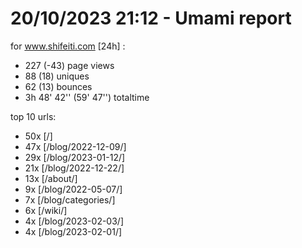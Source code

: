 # 20/10/2023 21:12 - Umami report
for www.shifeiti.com [24h] :

 - 227 (-43) page views
 - 88 (18) uniques
 - 62 (13) bounces
 - 3h 48' 42'' (59' 47'') totaltime


top 10 urls:
 - 50x [/]
 - 47x [/blog/2022-12-09/]
 - 29x [/blog/2023-01-12/]
 - 21x [/blog/2022-12-22/]
 - 13x [/about/]
 - 9x [/blog/2022-05-07/]
 - 7x [/blog/categories/]
 - 6x [/wiki/]
 - 4x [/blog/2023-02-03/]
 - 4x [/blog/2023-02-01/]


